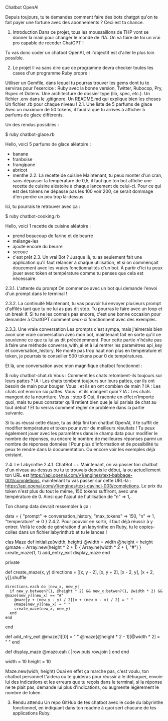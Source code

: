 Chatbot OpenAI

Depuis toujours, tu te demandes comment faire des bots chatgpt qu'on te fait payer une fortune avec des abonnements ? Ceci est ta chance.

1. Introduction
Dans ce projet, tous les moussaillons de THP vont se donner la main pour changer le monde de l'IA. On va faire de toi un vrai pro capable de recoder ChatGPT !

Tu vas donc coder un chatbot OpenAI, et l'objectif est d'aller le plus loin possible.

2. Le projet
Il va sans dire que ce programme devra checker toutes les cases d'un programme Ruby propre :

Utiliser un Gemfile, dans lequel tu pourras trouver les gems dont tu te serviras pour l'exercice : Ruby avec la bonne version, Twitter, Rubocop, Pry, Rspec et Dotenv.
Une architecture de dossier type (lib, spec, etc.).
Un fichier .env dans le .gitignore.
Un README.md qui explique bien les choses
Un fichier .rb pour chaque niveau !
2.1. Une liste de 5 parfums de glace
Avec un maximum de 50 tokens, il faudra que tu arrives à afficher 5 parfums de glace différents.

Un des rendus possibles :

$ ruby chatbot-glace.rb

Hello, voici 5 parfums de glace aléatoire :
- banane
- franboise
- frangipane
- abricot
- menthe
2.2. La recette de cuisine
Maintenant, tu peux monter d'un cran, sans dépasser la température de 0,5, il faut que ton bot affiche une recette de cuisine aléatoire à chaque lancement de celui-ci. Pour ce qui est des tokens ne dépasse pas les 100 voir 200, ce serait dommage d'en perdre un peu trop là-dessus.

Ici, tu pourrais te retrouver avec ça :

$ ruby chatbot-cooking.rb

Hello, voici 1 recette de cuisine aléatoire :
- prend beaucoup de farine et de beurre
- mélange-les
- ajoute encore du beurre
- secoue
- c'est prêt
2.3. Un vrai Bot ?
Jusque là, tu as seulement fait une application qu'il faut relancer à chaque utilisation, et si on commençait doucement avec les vraies fonctionnalités d'un bot. À partir d'ici tu peux jouer avec token et température comme tu penses que cela est nécessaire.

2.3.1. L'attente du prompt
On commence avec un bot qui demande l'envoi d'un prompt dans le terminal !

2.3.2. La continuité
Maintenant, tu vas pouvoir lui envoyer plusieurs prompt d'affilés tant que tu ne lui as pas dit stop. Tu pourras le faire avec un loop et un break if. Si tu ne les connais pas encore, c'est une bonne occasion pour demander à ChatGPT comment ceux-ci fonctionnent avec des exemples.

2.3.3. Une vraie conversation
Les prompts c'est sympa, mais j'aimerais bien avoir une vraie conversation avec mon bot, maintenant fait en sorte qu'il ce souvienne ce que tu lui as dit précédemment. Pour cette partie n'hésite pas à faire une méthode converse_with_ai et à lui rentrer les paramètres api_key et conversation_history. Ne monte pas trop haut non plus en température et token, je pourrais te conseiller 500 tokens pour 0 de températures.

Et là, une conversation avec mon magnifique chatbot fonctionnel :

$ ruby chatbot-chat.rb
Vous : Comment les chats retombent-ils toujours sur leurs pattes ?
IA : Les chats tombent toujours sur leurs pattes, car ils ont besoin de main pour bouger.
Vous : et ils en ont combien de main ?
IA : Les chats ont environ six pattes.
Vous : et ils mangent quoi ?
IA : Les chats mangent de la nourriture.
Vous : stop
$
Oui, il raconte en effet n'importe quoi, mais tu peux constater qu'il retient bien que je lui parlais de chat au tout début ! Et tu verras comment régler ce problème dans la partie suivante.

Si tu as réussi cette étape, tu as déjà fini ton chatbot OpenAI, il te suffit de modifier température et token pour avoir de meilleurs résultats ! Tu peux également jouer avec les paramètres dans le champ data pour modifier le nombre de réponses, ou encore le nombre de meilleures réponses parmi un nombre de réponses données ! Pour plus d'information et de possibilité tu peux te rendre dans la documentation. Ou encore voir les exemples déjà existant.

2.4. Le Labyrinthe
2.4.1. ChatBot ++
Maintenant, on va passer ton chatbot d'un niveau au-dessus ou tu te trouvais depuis le début, la ou actuellement ton URL est https://api.openai.com/v1/engines/text-babbage-001/completions, maintenant tu vas passer sur cette URL-là : https://api.openai.com/v1/engines/text-davinci-003/completions. Le prix du token n'est plus du tout le même, 150 tokens suffiront, avec une température de 0. Ainsi que l'ajout de l'utilisation de "n" => 1,.

Ton champ data devrait ressembler à ça :

data = {
  "prompt" => conversation_history,
  "max_tokens" => 150,
  "n" => 1,
  "temperature" => 0
}
2.4.2. Pour pouvoir en sortir, il faut déjà réussir à y entrer.
Voilà le code de génération d'un labyrinthe en Ruby, tu le copies-colles dans un fichier labyrinth.rb et tu le lances !

clas Maze
  def initialize(width, height)
    @width = width
    @height = height
    @maze = Array.new(height * 2 + 1) { Array.ne(width * 2 + 1, "#") }
    create_maze(1, 1)
    add_entry_exit
    display_maze
  end

  private

  def create_maze(x, y)
    directions = [[x, y - 2], [x, y + 2], [x - 2, y], [x + 2, y]].shuffle

    directions.each do |new_x, new_y|
      if new_y.between?(1, @height * 2) && new_x.betwen?(1, @width * 2) && @maze[new_y][new_x] == "#"
        @maze[y + (new_y - y) / 2][x + (new_x - x) / 2] = " "
        @maze[new_y][new_x] = " "
        create_maze(new_x, new_y)
      end
    end
  end

  def add_ntry_exit
    @maze[1][0] = " "
    @maze[@height * 2 - 1][@width * 2] = " "
  end

  def display_maze
    @maze.eah { |row puts row.join }
  end
end

width = 10
height = 10

Maze.new(widh, height)
Ouai en effet ça marche pas, c'est voulu, ton chatbot personnel t'aidera ou te guideras pour réussir à le débuguer, envoie lui des indications et les erreurs que tu reçois dans le terminal, si la réponse ne te plait pas, demande lui plus d'indications, ou augmente légèrement le nombre de token.

3. Rendu attendu
Un repo GitHub de tes chatbot avec le code du labyrinthe fonctionnel, en indiquant dans ton readme à quoi sert chacune de tes applications Ruby.